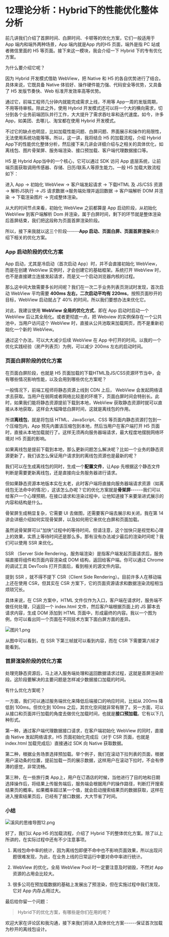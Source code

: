 # 12理论分析：Hybrid下的性能优化整体分析

前几讲我们介绍了首屏时间、白屏时间、卡顿等的优化方案，它们一般适用于 App 端内和端外两种场景，App 端内就是App 内的H5 页面，端外是指 PC 站或者微信里面的 H5 等页面。接下来这一模块，我会介绍一下 Hybrid 下的专有优化方案。

为什么要介绍它呢？

因为 Hybrid 开发模式借助 WebView，把 Native 和 H5 的各自优势进行了结合。具体来说，它既具备 Native 体验好、操作硬件能力强、代码安全等优势，又具备了 H5 发版节奏快、Web 标准开发效率高等优势。

通过它，前端工程师几分钟内就能完成需求上线，不用等 App一周的发版周期，不用等待审核。除此之外，使用 Hybrid 开发模式还可以将一个大的横向需求，切分到各个业务前端团队并行工作，大大提升了需求吞吐率和迭代速度。如今，许多 App，如美团、去哪儿、淘宝都在使用 Hybrid 开发模式。

不过它的缺点也明显，比如加载性能问题、白屏问题、界面展示和操作的局限性，无法使用系统功能等等。所以，这一讲，我将结合 H5 的加载流程，介绍 Hybrid App下的性能优化整体分析，然后接下来几讲会详细介绍与之相关的具体优化，如离线包、图片骨架屏、服务端渲染、接口预加载、客户端代理数据接口等。

H5 是 Hybrid App当中的一个核心，它可以通过 SDK 访问 App 底层系统，让前端页面获取调用传感器、存储、日历/联系人等原生能力。一般 H5 加载大致流程如下：

进入 App → 初始化 WebView → 客户端发起请求 → 下载HTML 及 JS/CSS 资源 → 解析JS执行 → JS 请求数据→服务端处理并返回数据 → 客户端解析 DOM 并渲染 → 下载渲染图片 → 完成整体渲染。

从大的时间节点来看，初始化 WebView 之前都算是 App 启动阶段，从初始化 WebView 到客户端解析 Dom 并渲染，属于白屏时间，剩下的环节就是整体渲染后首屏结束，我们把这段称为页面首屏渲染阶段。

所以，接下来我就以这三个阶段------**App 启动、页面白屏、页面首屏渲染**来介绍下相关的优化方案。

### App 启动阶段的优化方案

App 启动，尤其是冷启动（首次启动 App）时，并不会直接初始化 WebView，而是在创建 WebView 实例时，才会创建它的基础框架。系统打开 WebView 时，也不是直接建立连接发起请求，而是又一个启动浏览器内核的过程。

那么这中间大致需要多长时间呢？我们在一次二手业务列表页测试时发现，首次启动 WebView 平均需要 **400ms 左右，二次启动平均有 220ms**。按照页面秒开的目标，WebView 启动就占了 40% 的时间，所以我们要想办法来优化它。

对此，我建议使用 **WebView 全局的优化方式**，即在 App 启动时启动一个 WebView 后让其全局化。或者更彻底一点，把 Webview 的实例保存在一个公共池中，当用户访问这个 WebView 时，直接从公共池取来加载网页，而不是重新初始化一个新的 WebView。

通过这个办法，可以大大减少后续 WebView 在 App 中打开的时间。以我的一个优化实践经验（房产列表页）为例，可以减少 200ms 左右的启动时间。

### 页面白屏阶段的优化方案

在页面白屏阶段，也就是 H5 页面加载的下载HTML及JS/CSS资源环节当中，会有哪些情况影响性能，以及会用到哪些优化方案呢？

一般情况下，前端工程师将静态资源上线到 CDN 上后， WebView 会发起网络请求去获取。当用户在弱网或者网络比较差的环境下，页面白屏时间会特别长。此时，如果我们能将静态资源提前下载到本地，WebView 获取静态资源时就可以直接从本地获取，这样会大幅降低白屏时间，这就是离线包的作用。

所谓**离线包**，就是将包括 HTML、JavaScript、CSS 等页面内静态资源打包到一个压缩包内，App 预先内置该压缩包到本地，然后当用户在客户端打开 H5 页面时，直接从本地加载就行了。这样无须再向服务器端请求，最大程度地摆脱网络环境对 H5 页面的影响。

如果离线包是提前下载到本地，那么更新问题怎么解决呢？比如一个业务的静态资源更新了，我们该怎么保证用户请求到的离线包资源也是最新的呢？

我们可以在生成离线包的同时，生成一个**配置文件**，让App 先根据这个静态文件判断是需要更新离线包，还是直接向业务服务器进行请求。

但如果静态资源本地版本实在太老，此时客户端将直接向服务器端请求资源（如离线包无法命中的情况），这该怎么办呢？它的优化方案就是**骨架屏**------我们可以给客户一个心理预期，在接口请求和渲染过程中，让他知道接下来要渐进式展示的内容和结构是什么。

骨架屏生成稍显复杂，它需要 UI 去做图，还需要客户端去展示和关闭，我在第 14 讲会详细介绍如何实现骨架屏，以及如何用它来优化白屏和页面加载。

虽然说骨架屏可以"加快"过程中的等待时间，但请注意，这个加快只是视觉和心理上的效果，实质上等待时间还是那么多。那有没有办法减少最后的渲染时间呢？我们可以使用 SSR 来优化。

SSR （Server Side Rendering，服务端渲染）是指客户端发起页面请求后，服务端直接将组件和页面内容渲染成 DOM 结构，返回给客户端。你可以通过 Chrome 的调试工具 DevTools 打开页面后，看到相关的源文件内容。

提到 SSR ，就不得不提下 CSR（Client Side Rendering）。目前许多人在移动端上还在使用 CSR，但其实在 CSR 方案下，它的页面资源请求和数据渲染流程相当烦琐冗长。

具体来说，在 CSR 方案中，HTML 文件仅作为入口，客户端在请求时，服务端不做任何处理，只返回一个 index.html 文件，然后客户端根据页面上的 JS 脚本去请求内容，生成 DOM 添加到 HTML 页面中，形成最终的内容。我以一个图为例，你可以看出同一个页面在不同技术方案下面白屏方面的差异。


<Image alt="图片1.png" src="https://s0.lgstatic.com/i/image6/M00/2A/C1/CioPOWBi4-iAW-kJAApGu5-f_qE181.png"/> 


从图中可以看到，在 SSR 下第三帧就可以看到内容，而在 CSR 下需要第六帧才能看到。

### 首屏渲染阶段的优化方案

处理完静态资源后，马上进入服务端处理和返回数据请求过程，这就是首屏渲染阶段。这阶段要解决的主要问题是怎样减少数据接口加载的时间。

有什么优化方案呢？

一方面，我们可以通过服务端优化来降低后端接口的响应时间，比如从 200ms 降低到 100ms。但优化到 100ms 之后，其优化空间就非常有限了。另一方面，可以从接口和页面并行加载的角度去做优化加载时间，也就是**接口预加载**。它有以下几种形式。

第一种，通过客户端代理数据接口请求，在客户端初始化 WebView 的同时，直接由 Native 发起网络请求，H5 页面初始化完成后（对于 CSR 页面，也就是 index.html 加载完成后）直接通过 SDK 向 Native 获取数据。

第二种，根据业务场景选择预加载。举个例子，我们在滚动下拉列表的页面，根据用户滚动条的位置，提前加载一页的展示数据，这样用户在滚动下拉时，不会有停滞的感觉，非常流畅。

第三种，在一些旅行类 App上，用户在订酒店的时候，当他进行了目的地和日期选择操作后，将结果上传服务端后，服务端会根据用户的操作路径，判断打开搜索结果页的概率。如果概率超过某一个值，就会启动搜索结果页的数据获取，这样在进入搜索结果页后，已经有了接口数据，大大节省了时间。

### 小结


<Image alt="溪风的思维导图12.png" src="https://s0.lgstatic.com/i/image6/M00/2A/C1/CioPOWBi49yAQ9eCAAC96suKir8474.png"/> 


好了，我们以 App H5 的加载流程，介绍了 Hybrid 下的整体优化方案。除了以上所讲的，在实际过程中还有不少注意事项。

1. 离线包命中率的统计，因为离线包即便不命中也不影响页面效果，所以出现问题很难发现，为此，在业务上线的日常运行中要对命中率进行统计。

2. WebView 的优化，全局 WebView Pool 时一定要注意及时销毁，不然对 App 资源的占用会比较大。

3. 很多公司在预加载数据的基础上发展出了预渲染，但在实施过程中我们发现，它对 App 内存占用过大。

最后给你留一个问题：
> Hybrid下的优化方案，有哪些是你们在用的呢？

欢迎大家在评论区和我沟通，接下来我们将进入具体优化方案------保证首次加载为秒开的离线包设计。

